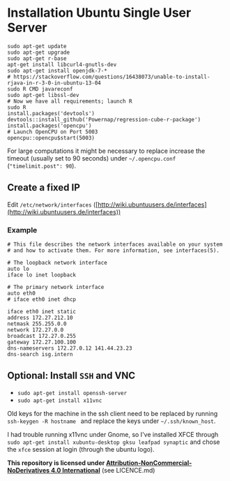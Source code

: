 # Installation Ubuntu Single User Server
```
sudo apt-get update
sudo apt-get upgrade
sudo apt-get r-base
apt-get install libcurl4-gnutls-dev
sudo apt-get install openjdk-7-*
# https://stackoverflow.com/questions/16438073/unable-to-install-rjava-in-r-3-0-in-ubuntu-13-04
sudo R CMD javareconf
sudo apt-get libssl-dev
# Now we have all requirements; launch R
sudo R
install.packages('devtools')
devtools::install_github('Powernap/regression-cube-r-package')
install.packages('opencpu')
# Launch OpenCPU on Port 5003
opencpu::opencpu$start(5003)
```

For large computations it might be necessary to replace increase the timeout (usually set to 90 seconds) under `~/.opencpu.conf` (`"timelimit.post": 90`).

## Create a fixed IP
Edit `/etc/network/interfaces` ([http://wiki.ubuntuusers.de/interfaces](http://wiki.ubuntuusers.de/interfaces))

### Example
```
# This file describes the network interfaces available on your system
# and how to activate them. For more information, see interfaces(5).

# The loopback network interface
auto lo
iface lo inet loopback

# The primary network interface
auto eth0
# iface eth0 inet dhcp

iface eth0 inet static
address 172.27.212.10
netmask 255.255.0.0
network 172.27.0.0
broadcast 172.27.0.255
gateway 172.27.100.100
dns-nameservers 172.27.0.12 141.44.23.23
dns-search isg.intern
```

## Optional: Install `SSH` and VNC

- `sudo apt-get install openssh-server`
- `sudo apt-get install x11vnc`

Old keys for the machine in the ssh client need to be replaced by running `ssh-keygen -R hostname ` and replace the keys under `~/.ssh/known_host`.

I had trouble running x11vnc under Gnome, so I've installed XFCE through `sudo apt-get install xubuntu-desktop gksu leafpad synaptic` and chose the `xfce` session at login (through the ubuntu logo).

**This repository is licensed under [Attribution-NonCommercial-NoDerivatives 4.0 International](https://creativecommons.org/licenses/by-nc-nd/4.0/)** (see LICENCE.md)

